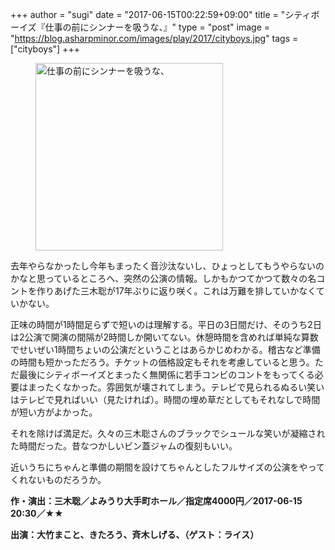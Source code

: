 +++
author = "sugi"
date = "2017-06-15T00:22:59+09:00"
title = "シティボーイズ『仕事の前にシンナーを吸うな、』"
type = "post"
image = "https://blog.asharpminor.com/images/play/2017/cityboys.jpg"
tags = ["cityboys"]
+++
<figure class="alignleft"><img src="/images/play/2017/cityboys.jpg" alt="仕事の前にシンナーを吸うな、" style="width: 300px !important;"></figure>

去年やらなかったし今年もまったく音沙汰ないし、ひょっとしてもうやらないのかなと思っているところへ、突然の公演の情報。しかもかつてかつて数々の名コントを作りあげた三木聡が17年ぶりに返り咲く。これは万難を排していかなくていかない。

正味の時間が1時間足らずで短いのは理解する。平日の3日間だけ、そのうち2日は2公演で開演の間隔が2時間しか開いてない。休憩時間を含めれば単純な算数でせいぜい1時間ちょいの公演だということはあらかじめわかる。稽古など準備の時間も短かっただろう。チケットの価格設定もそれを考慮していると思う。ただ最後にシティボーイズとまったく無関係に若手コンビのコントをもってくる必要はまったくなかった。雰囲気が壊されてしまう。テレビで見られるぬるい笑いはテレビで見ればいい（見たければ）。時間の埋め草だとしてもそれなしで時間が短い方がよかった。

それを除けば満足だ。久々の三木聡さんのブラックでシュールな笑いが凝縮された時間だった。昔なつかしいビン蓋ジャムの復刻もいい。

近いうちにちゃんと準備の期間を設けてちゃんとしたフルサイズの公演をやってくれないものだろうか。

**作・演出：三木聡／よみうり大手町ホール／指定席4000円／2017-06-15 20:30／★★**

**出演：大竹まこと、きたろう、斉木しげる、（ゲスト：ライス）**
